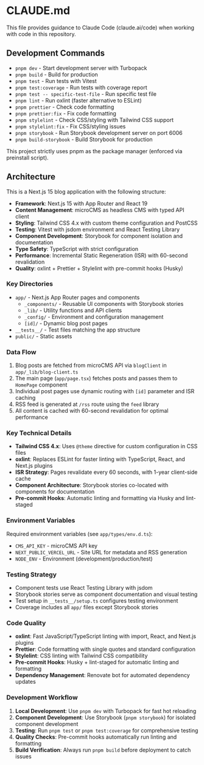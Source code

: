 # CLAUDE.md

This file provides guidance to Claude Code (claude.ai/code) when working with code in this repository.

## Development Commands

- `pnpm dev` - Start development server with Turbopack
- `pnpm build` - Build for production
- `pnpm test` - Run tests with Vitest
- `pnpm test:coverage` - Run tests with coverage report
- `pnpm test -- specific-test-file` - Run specific test file
- `pnpm lint` - Run oxlint (faster alternative to ESLint)
- `pnpm prettier` - Check code formatting
- `pnpm prettier:fix` - Fix code formatting
- `pnpm stylelint` - Check CSS/styling with Tailwind CSS support
- `pnpm stylelint:fix` - Fix CSS/styling issues
- `pnpm storybook` - Run Storybook development server on port 6006
- `pnpm build-storybook` - Build Storybook for production

This project strictly uses pnpm as the package manager (enforced via preinstall script).

## Architecture

This is a Next.js 15 blog application with the following structure:

- **Framework**: Next.js 15 with App Router and React 19
- **Content Management**: microCMS as headless CMS with typed API client
- **Styling**: Tailwind CSS 4.x with custom theme configuration and PostCSS
- **Testing**: Vitest with jsdom environment and React Testing Library
- **Component Development**: Storybook for component isolation and documentation
- **Type Safety**: TypeScript with strict configuration
- **Performance**: Incremental Static Regeneration (ISR) with 60-second revalidation
- **Quality**: oxlint + Prettier + Stylelint with pre-commit hooks (Husky)

### Key Directories

- `app/` - Next.js App Router pages and components
  - `_components/` - Reusable UI components with Storybook stories
  - `_lib/` - Utility functions and API clients
  - `_config/` - Environment and configuration management
  - `[id]/` - Dynamic blog post pages
- `__tests__/` - Test files matching the app structure
- `public/` - Static assets

### Data Flow

1. Blog posts are fetched from microCMS API via `blogClient` in `app/_lib/blog-client.ts`
2. The main page (`app/page.tsx`) fetches posts and passes them to `HomePage` component
3. Individual post pages use dynamic routing with `[id]` parameter and ISR caching
4. RSS feed is generated at `/rss` route using the `feed` library
5. All content is cached with 60-second revalidation for optimal performance

### Key Technical Details

- **Tailwind CSS 4.x**: Uses `@theme` directive for custom configuration in CSS files
- **oxlint**: Replaces ESLint for faster linting with TypeScript, React, and Next.js plugins
- **ISR Strategy**: Pages revalidate every 60 seconds, with 1-year client-side cache
- **Component Architecture**: Storybook stories co-located with components for documentation
- **Pre-commit Hooks**: Automatic linting and formatting via Husky and lint-staged

### Environment Variables

Required environment variables (see `app/types/env.d.ts`):

- `CMS_API_KEY` - microCMS API key
- `NEXT_PUBLIC_VERCEL_URL` - Site URL for metadata and RSS generation
- `NODE_ENV` - Environment (development/production/test)

### Testing Strategy

- Component tests use React Testing Library with jsdom
- Storybook stories serve as component documentation and visual testing
- Test setup in `__tests__/setup.ts` configures testing environment
- Coverage includes all `app/` files except Storybook stories

### Code Quality

- **oxlint**: Fast JavaScript/TypeScript linting with import, React, and Next.js plugins
- **Prettier**: Code formatting with single quotes and standard configuration
- **Stylelint**: CSS linting with Tailwind CSS compatibility
- **Pre-commit Hooks**: Husky + lint-staged for automatic linting and formatting
- **Dependency Management**: Renovate bot for automated dependency updates

### Development Workflow

1. **Local Development**: Use `pnpm dev` with Turbopack for fast hot reloading
2. **Component Development**: Use Storybook (`pnpm storybook`) for isolated component development
3. **Testing**: Run `pnpm test` or `pnpm test:coverage` for comprehensive testing
4. **Quality Checks**: Pre-commit hooks automatically run linting and formatting
5. **Build Verification**: Always run `pnpm build` before deployment to catch issues
